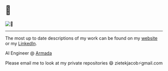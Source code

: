# 👋

![:eyes:](githubFront.gif)

---

The most up to date descriptions of my work can be found on my [website](https://zietek.dev/) or my [LinkedIn](https://www.linkedin.com/in/jacob-zietek/).

AI Engineer @ [Armada](https://www.armada.ai/)

Please email me to look at my private repositories 😄 zietekjacob:zap:gmail.com
